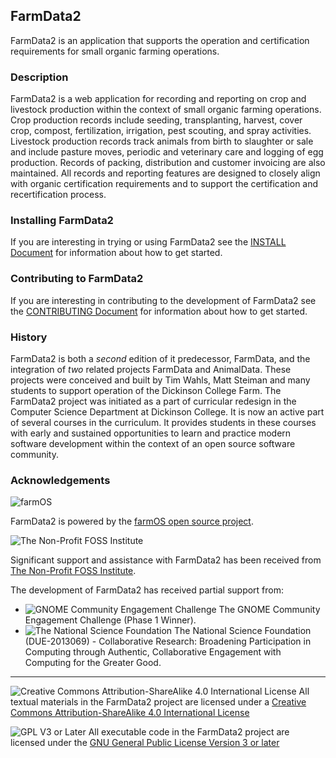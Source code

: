 ## FarmData2 ##

FarmData2 is an application that supports the operation and certification requirements for small organic farming operations.

### Description ###

FarmData2 is a web application for recording and reporting on crop and livestock production within the context of small organic farming operations.  Crop production records include seeding, transplanting, harvest, cover crop, compost, fertilization, irrigation, pest scouting, and spray activities.  Livestock production records track animals from birth to slaughter or sale and include pasture moves, periodic and veterinary care and logging of egg production.  Records of packing, distribution and customer invoicing are also maintained.  All records and reporting features are designed to closely align with organic certification requirements and to support the certification and recertification process.

### Installing FarmData2 ###

If you are interesting in trying or using FarmData2 see the [INSTALL Document](INSTALL.md) for information about how to get started.

### Contributing to FarmData2 ###

If you are interesting in contributing to the development of FarmData2 see the [CONTRIBUTING Document](CONTRIBUTING.md) for information about how to get started.

### History ###

FarmData2 is both a _second_ edition of it predecessor, FarmData, and the integration of _two_ related projects FarmData and AnimalData. These projects were conceived and built by Tim Wahls, Matt Steiman and many students to support operation of the Dickinson College Farm.  The FarmData2 project was initiated as a part of curricular redesign in the Computer Science Department at Dickinson College.  It is now an active part of several courses in the curriculum.  It provides students in these courses with early and sustained opportunities to learn and practice modern software development within the context of an open source software community.

### Acknowledgements ###

![farmOS](https://farmos.org/img/farmOS.png "FarmOS")


FarmData2 is powered by the [farmOS open source project](https://farmos.org/). 

![The Non-Profit FOSS Institute](https://npfi.org/wp-content/uploads/2016/07/cropped-cropped-headerimagge-1.png "NPFI")


Significant support and assistance with FarmData2 has been received from [The Non-Profit FOSS Institute](https://npfi.org/).

The development of FarmData2 has received partial support from:
* ![GNOME Community Engagement Challenge](https://www.gnome.org/wp-content/uploads/2013/06/gnome-logos.png "GNOME") The GNOME Community Engagement Challenge (Phase 1 Winner).
* ![The National Science Foundation](https://pbs.twimg.com/profile_images/83610990/nsf1_normal.jpg "The National Science Foundation") The National Science Foundation (DUE-2013069) - Collaborative Research: Broadening Participation in Computing through Authentic, Collaborative Engagement with Computing for the Greater Good.

---

![Creative Commons Attribution-ShareAlike 4.0 International License](https://i.creativecommons.org/l/by-sa/4.0/88x31.png "Creative Commons License") All textual materials in the FarmData2 project are licensed under a [Creative Commons Attribution-ShareAlike 4.0 International License](http://creativecommons.org/licenses/by-sa/4.0/)

![GPL V3 or Later](https://www.gnu.org/graphics/gplv3-or-later-sm.png "GPL V3 or later") All executable code in the FarmData2 project are licensed under the [GNU General Public License Version 3 or later](https://www.gnu.org/licenses/gpl.txt)
